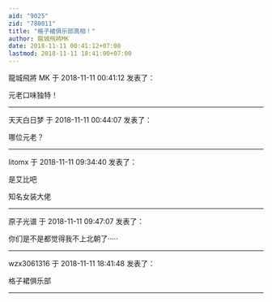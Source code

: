 ```yaml
---
aid: "9025"
zid: "780011"
title: "格子裙俱乐部真相！"
author: 龍城飛將MK
date: 2018-11-11 00:41:12+07:00
lastmod: 2018-11-11 18:41:00+07:00
---
```


龍城飛將 MK 于 2018-11-11 00:41:12 发表了：

元老口味独特！

---

天天白日梦 于 2018-11-11 00:44:07 发表了：

哪位元老？

---

litomx 于 2018-11-11 09:34:40 发表了：

是艾比吧

知名女装大佬

---

原子光谱 于 2018-11-11 09:47:07 发表了：

你们是不是都觉得我不上北朝了·····

---

wzx3061316 于 2018-11-11 18:41:48 发表了：

格子裙俱乐部

---
